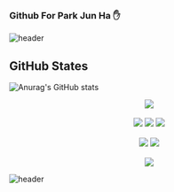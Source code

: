 ### Github For Park Jun Ha :hand:

![header](https://capsule-render.vercel.app/api?type=slice&color=timeGradient&height=300&section=header&text=Park%20Jun%20Ha&fontSize=90&rotate=15&fontAlign=70&fontAlignY=50&animation=twinkling)

## GitHub States

![Anurag's GitHub stats](https://github-readme-stats.vercel.app/api?username=Cycrypto&show_icons=true&theme=vision-friendly-dark)

<center>
    <img src="https://img.shields.io/badge/Python-3776AB?style=for-the-badge&logo=python&logoColor=white"/><br/><br/>
    <img src="https://img.shields.io/badge/JavaScript-323330?style=for-the-badge&logo=javascript&logoColor=F7DF1E"/>
    <img src="https://img.shields.io/badge/C-00599C?style=for-the-badge&logo=c&logoColor=white"/>
    <img src="https://img.shields.io/badge/Java-ED8B00?style=for-the-badge&logo=java&logoColor=white"/><br /><br/>
    <img src="https://img.shields.io/badge/PHP-777BB4?style=for-the-badge&logo=php&logoColor=white"/>
    <img src="https://img.shields.io/badge/MySQL-00000F?style=for-the-badge&logo=mysql&logoColor=white"><br /><br/>
    <img src="	https://img.shields.io/badge/Windows-0078D6?style=for-the-badge&logo=windows&logoColor=white">
</center>

![header](https://capsule-render.vercel.app/api?type=slice&color=timeGradient&height=300&section=footer&)
